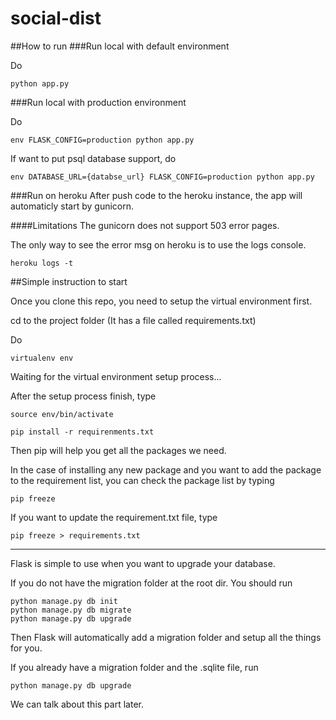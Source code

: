 # social-dist

##How to run
###Run local with default environment

Do

```
python app.py
```

###Run local with production environment

Do

```
env FLASK_CONFIG=production python app.py
```

If want to put psql database support, do

```
env DATABASE_URL={databse_url} FLASK_CONFIG=production python app.py
```

###Run on heroku
After push code to the heroku instance, the app will automaticly start by gunicorn.

####Limitations
The gunicorn does not support 503 error pages.

The only way to see the error msg on heroku is to use the logs console.
```
heroku logs -t
```

##Simple instruction to start

Once you clone this repo, you need to setup the virtual environment first.

cd to the project folder (It has a file called requirements.txt)

Do

    virtualenv env

Waiting for the virtual environment setup process...

After the setup process finish, type

    source env/bin/activate

    pip install -r requirenments.txt

Then pip will help you get all the packages we need.

In the case of installing any new package and you want to add the package to the requirement list, you can check the package list by typing

    pip freeze

If you want to update the requirement.txt file, type

    pip freeze > requirements.txt

--------------

Flask is simple to use when you want to upgrade your database.

If you do not have the migration folder at the root dir. You should run

    python manage.py db init
    python manage.py db migrate
    python manage.py db upgrade

Then Flask will automatically add a migration folder and setup all the things for you.

If you already have a migration folder and the .sqlite file, run

    python manage.py db upgrade

We can talk about this part later.

